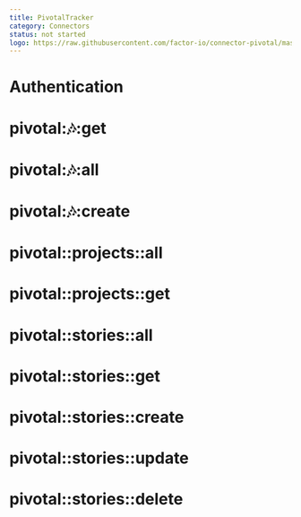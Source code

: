 ```yaml
---
title: PivotalTracker
category: Connectors
status: not started
logo: https://raw.githubusercontent.com/factor-io/connector-pivotal/master/logo.png
---
```



# Authentication

# pivotal::notes::get
# pivotal::notes::all
# pivotal::notes::create

# pivotal::projects::all
# pivotal::projects::get

# pivotal::stories::all
# pivotal::stories::get
# pivotal::stories::create
# pivotal::stories::update
# pivotal::stories::delete

